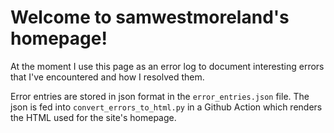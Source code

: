 # Welcome to samwestmoreland's homepage!

At the moment I use this page as an error log to document interesting errors that I've encountered and how I resolved them.

Error entries are stored in json format in the `error_entries.json` file. The json is fed into `convert_errors_to_html.py` in a Github Action which renders the HTML used for the site's homepage.

